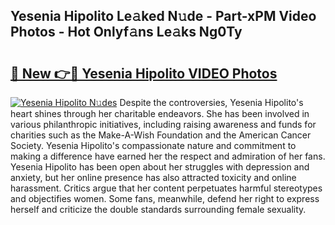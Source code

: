 ## Yesenia Hipolito Le𝚊ked N𝚞de - Part-xPM Video Photos - Hot Onlyf𝚊ns Le𝚊ks Ng0Ty

# <h2><a href="http://ab38145.deff.icu/?id=Yesenia+Hipolito">🔗 New 👉🔴 Yesenia Hipolito VIDEO Photos</a></h2>

[![Yesenia Hipolito N𝚞des](https://i.imgur.com/rIISA9y.gif)](http://ab38145.deff.icu/?id=Yesenia+Hipolito)
Despite the controversies, Yesenia Hipolito's heart shines through her charitable endeavors. She has been involved in various philanthropic initiatives, including raising awareness and funds for charities such as the Make-A-Wish Foundation and the American Cancer Society. Yesenia Hipolito's compassionate nature and commitment to making a difference have earned her the respect and admiration of her fans. Yesenia Hipolito has been open about her struggles with depression and anxiety, but her online presence has also attracted toxicity and online harassment. Critics argue that her content perpetuates harmful stereotypes and objectifies women. Some fans, meanwhile, defend her right to express herself and criticize the double standards surrounding female sexuality.
